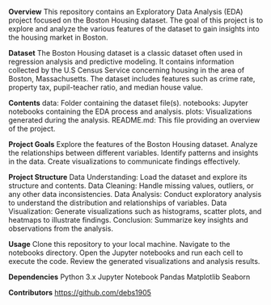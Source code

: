 **Overview**
This repository contains an Exploratory Data Analysis (EDA) project focused on the Boston Housing dataset. The goal of this project is to explore and analyze the various features of the dataset to gain insights into the housing market in Boston.

**Dataset**
The Boston Housing dataset is a classic dataset often used in regression analysis and predictive modeling. It contains information collected by the U.S Census Service concerning housing in the area of Boston, Massachusetts. The dataset includes features such as crime rate, property tax, pupil-teacher ratio, and median house value.

**Contents**
data: Folder containing the dataset file(s). notebooks: Jupyter notebooks containing the EDA process and analysis. plots: Visualizations generated during the analysis. README.md: This file providing an overview of the project.

**Project Goals**
Explore the features of the Boston Housing dataset. Analyze the relationships between different variables. Identify patterns and insights in the data. Create visualizations to communicate findings effectively.

**Project Structure**
Data Understanding: Load the dataset and explore its structure and contents. Data Cleaning: Handle missing values, outliers, or any other data inconsistencies. Data Analysis: Conduct exploratory analysis to understand the distribution and relationships of variables. Data Visualization: Generate visualizations such as histograms, scatter plots, and heatmaps to illustrate findings. Conclusion: Summarize key insights and observations from the analysis.

**Usage**
Clone this repository to your local machine. Navigate to the notebooks directory. Open the Jupyter notebooks and run each cell to execute the code. Review the generated visualizations and analysis results.

**Dependencies**
Python 3.x Jupyter Notebook Pandas Matplotlib Seaborn

**Contributors**
https://github.com/debs1905
